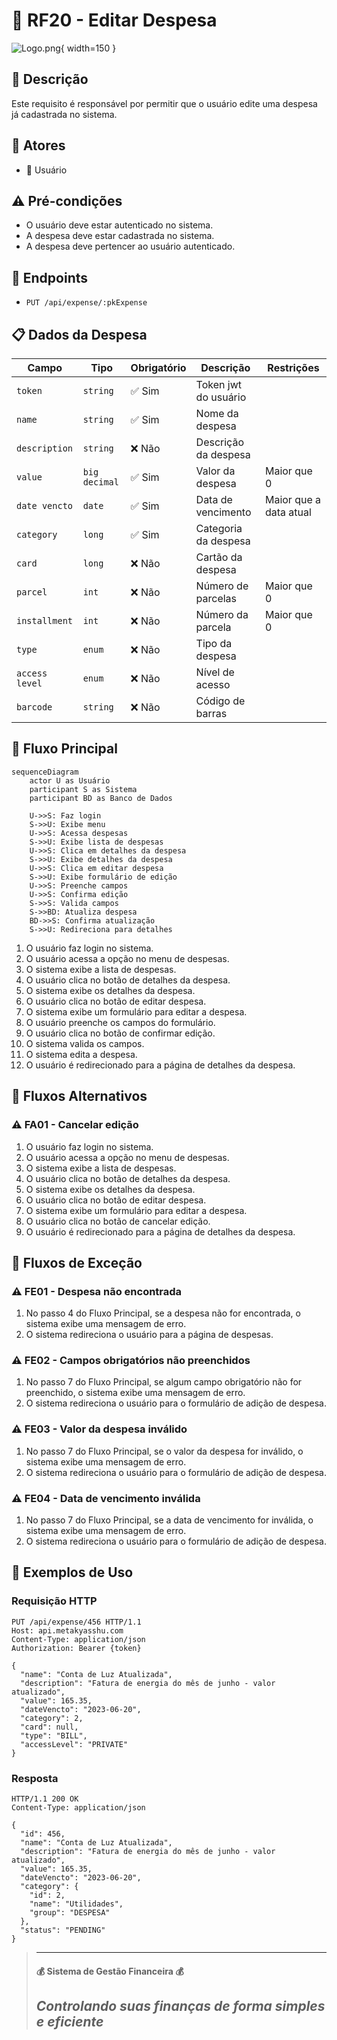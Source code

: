 # 💸 RF20 - Editar Despesa 

![Logo.png](Logo.png){ width=150 }

## 📝 Descrição

Este requisito é responsável por permitir que o usuário edite uma despesa já cadastrada no sistema.

## 👥 Atores

- 👤 Usuário

## ⚠️ Pré-condições

- O usuário deve estar autenticado no sistema.
- A despesa deve estar cadastrada no sistema.
- A despesa deve pertencer ao usuário autenticado.

## 🔌 Endpoints

- `PUT /api/expense/:pkExpense`

## 📋 Dados da Despesa

| Campo          | Tipo          | Obrigatório | Descrição            | Restrições             |
|----------------|---------------|-------------|----------------------|------------------------|
| `token`        | `string`      | ✅ Sim      | Token jwt do usuário |                        |
| `name`         | `string`      | ✅ Sim      | Nome da despesa      |                        |
| `description`  | `string`      | ❌ Não      | Descrição da despesa |                        |
| `value`        | `big decimal` | ✅ Sim      | Valor da despesa     | Maior que 0            |
| `date vencto`  | `date`        | ✅ Sim      | Data de vencimento   | Maior que a data atual |
| `category`     | `long`        | ✅ Sim      | Categoria da despesa |                        |
| `card`         | `long`        | ❌ Não      | Cartão da despesa    |                        |
| `parcel`       | `int`         | ❌ Não      | Número de parcelas   | Maior que 0            |
| `installment`  | `int`         | ❌ Não      | Número da parcela    | Maior que 0            |
| `type`         | `enum`        | ❌ Não      | Tipo da despesa      |                        |
| `access level` | `enum`        | ❌ Não      | Nível de acesso      |                        |
| `barcode`      | `string`      | ❌ Não      | Código de barras     |                        |

## 🔄 Fluxo Principal

```mermaid
sequenceDiagram
    actor U as Usuário
    participant S as Sistema
    participant BD as Banco de Dados
    
    U->>S: Faz login
    S->>U: Exibe menu
    U->>S: Acessa despesas
    S->>U: Exibe lista de despesas
    U->>S: Clica em detalhes da despesa
    S->>U: Exibe detalhes da despesa
    U->>S: Clica em editar despesa
    S->>U: Exibe formulário de edição
    U->>S: Preenche campos
    U->>S: Confirma edição
    S->>S: Valida campos
    S->>BD: Atualiza despesa
    BD->>S: Confirma atualização
    S->>U: Redireciona para detalhes
```

1. O usuário faz login no sistema.
2. O usuário acessa a opção no menu de despesas.
3. O sistema exibe a lista de despesas.
4. O usuário clica no botão de detalhes da despesa.
5. O sistema exibe os detalhes da despesa.
6. O usuário clica no botão de editar despesa.
7. O sistema exibe um formulário para editar a despesa.
8. O usuário preenche os campos do formulário.
9. O usuário clica no botão de confirmar edição.
10. O sistema valida os campos.
11. O sistema edita a despesa.
12. O usuário é redirecionado para a página de detalhes da despesa.

## 🔀 Fluxos Alternativos

### ⚠️ FA01 - Cancelar edição
1. O usuário faz login no sistema.
2. O usuário acessa a opção no menu de despesas.
3. O sistema exibe a lista de despesas.
4. O usuário clica no botão de detalhes da despesa.
5. O sistema exibe os detalhes da despesa.
6. O usuário clica no botão de editar despesa.
7. O sistema exibe um formulário para editar a despesa.
8. O usuário clica no botão de cancelar edição.
9. O usuário é redirecionado para a página de detalhes da despesa.

## 🚫 Fluxos de Exceção

### ⚠️ FE01 - Despesa não encontrada
1. No passo 4 do Fluxo Principal, se a despesa não for encontrada, o sistema exibe uma mensagem de erro.
2. O sistema redireciona o usuário para a página de despesas.

### ⚠️ FE02 - Campos obrigatórios não preenchidos
1. No passo 7 do Fluxo Principal, se algum campo obrigatório não for preenchido, o sistema exibe uma mensagem de erro.
2. O sistema redireciona o usuário para o formulário de adição de despesa.

### ⚠️ FE03 - Valor da despesa inválido
1. No passo 7 do Fluxo Principal, se o valor da despesa for inválido, o sistema exibe uma mensagem de erro.
2. O sistema redireciona o usuário para o formulário de adição de despesa.

### ⚠️ FE04 - Data de vencimento inválida
1. No passo 7 do Fluxo Principal, se a data de vencimento for inválida, o sistema exibe uma mensagem de erro.
2. O sistema redireciona o usuário para o formulário de adição de despesa.

## 🧪 Exemplos de Uso

### Requisição HTTP
```http
PUT /api/expense/456 HTTP/1.1
Host: api.metakyasshu.com
Content-Type: application/json
Authorization: Bearer {token}

{
  "name": "Conta de Luz Atualizada",
  "description": "Fatura de energia do mês de junho - valor atualizado",
  "value": 165.35,
  "dateVencto": "2023-06-20",
  "category": 2,
  "card": null,
  "type": "BILL",
  "accessLevel": "PRIVATE"
}
```

### Resposta
```http
HTTP/1.1 200 OK
Content-Type: application/json

{
  "id": 456,
  "name": "Conta de Luz Atualizada",
  "description": "Fatura de energia do mês de junho - valor atualizado",
  "value": 165.35,
  "dateVencto": "2023-06-20",
  "category": {
    "id": 2,
    "name": "Utilidades",
    "group": "DESPESA"
  },
  "status": "PENDING"
}
```

> ---------------------------------------------------------------------------
> #### 💰 Sistema de Gestão Financeira 💰
> ***Controlando suas finanças de forma simples e eficiente***
> ---------------------------------------------------------------------------